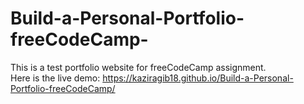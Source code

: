 # Build-a-Personal-Portfolio-freeCodeCamp-
This is a test portfolio website for freeCodeCamp assignment. <br>
Here is the live demo: https://kaziragib18.github.io/Build-a-Personal-Portfolio-freeCodeCamp/
